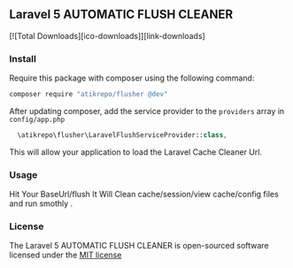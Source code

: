 ## Laravel 5 AUTOMATIC FLUSH CLEANER

[![Total Downloads][ico-downloads]][link-downloads]


### Install

Require this package with composer using the following command:

```bash
composer require "atikrepo/flusher @dev"
```

After updating composer, add the service provider to the `providers` array in `config/app.php`

```php
  \atikrepo\flusher\LaravelFlushServiceProvider::class,
```

This will allow your application to load the Laravel Cache Cleaner Url.

### Usage

Hit Your BaseUrl/flush It Will Clean cache/session/view cache/config files and run smothly .


### License

The Laravel 5 AUTOMATIC FLUSH CLEANER is open-sourced software licensed under the [MIT license](http://opensource.org/licenses/MIT)

